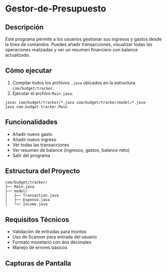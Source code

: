 # Gestor-de-Presupuesto

## Descripción
Este programa permite a los usuarios gestionar sus ingresos y gastos desde la línea de comandos. Puedes añadir transacciones, visualizar todas las operaciones realizadas y ver un resumen financiero con balance actualizado.

## Cómo ejecutar
1. Compilar todos los archivos `.java` ubicados en la estructura `com/budget/tracker`.
2. Ejecutar el archivo `Main.java`.

```
javac com/budget/tracker/*.java com/budget/tracker/model/*.java
java com.budget.tracker.Main
```

## Funcionalidades
- Añadir nuevo gasto
- Añadir nuevo ingreso
- Ver todas las transacciones
- Ver resumen de balance (ingresos, gastos, balance neto)
- Salir del programa

## Estructura del Proyecto

```
com/budget/tracker/
├── Main.java
├── model/
│   ├── Transaction.java
│   ├── Expense.java
│   └── Income.java
```

## Requisitos Técnicos
- Validación de entradas para montos
- Uso de Scanner para entrada del usuario
- Formato monetario con dos decimales
- Manejo de errores básicos

## Capturas de Pantalla
